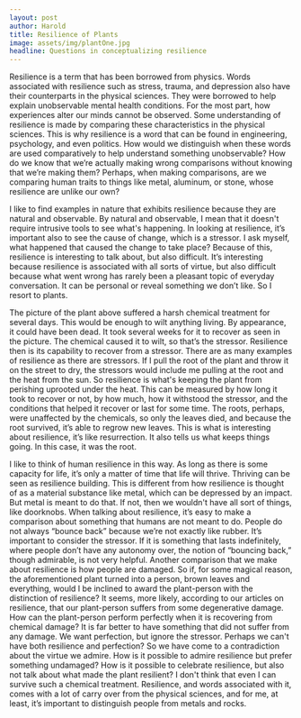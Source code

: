 ```yaml
---
layout: post
author: Harold
title: Resilience of Plants
image: assets/img/plantOne.jpg
headline: Questions in conceptualizing resilience
---
```


Resilience is a term that has been borrowed from physics. Words associated with resilience such as stress, trauma, and depression also have their counterparts in the physical sciences. They were borrowed to help explain unobservable mental health conditions. For the most part, how experiences alter our minds cannot be observed. Some understanding of resilience is made by comparing these characteristics in the physical sciences. This is why resilience is a word that can be found in engineering, psychology, and even politics. How would we distinguish when these words are used comparatively to help understand something unobservable? How do we know that we’re actually making wrong comparisons without knowing that we’re making them? Perhaps, when making comparisons, are we comparing human traits to things like metal, aluminum, or stone, whose resilience are unlike our own?

I like to find examples in nature that exhibits resilience because they are natural and observable. By natural and observable, I mean that it doesn't require intrusive tools to see what's happening. In looking at resilience, it’s important also to see the cause of change, which is a stressor. I ask myself, what happened that caused the change to take place? Because of this, resilience is interesting to talk about, but also difficult. It’s interesting because resilience is associated with all sorts of virtue, but also difficult because what went wrong has rarely been a pleasant topic of everyday conversation. It can be personal or reveal something we don’t like. So I resort to plants. 

The picture of the plant above suffered a harsh chemical treatment for several days. This would be enough to wilt anything living. By appearance, it could have been dead. It took several weeks for it to recover as seen in the picture. The chemical caused it to wilt, so that’s the stressor. Resilience then is its capability to recover from a stressor. There are as many examples of resilience as there are stressors. If I pull the root of the plant and throw it on the street to dry, the stressors would include me pulling at the root and the heat from the sun. So resilience is what's keeping the plant from perishing uprooted under the heat. This can be measured by how long it took to recover or not, by how much, how it withstood the stressor, and the conditions that helped it recover or last for some time. The roots, perhaps, were unaffected by the chemicals, so only the leaves died, and because the root survived, it’s able to regrow new leaves. This is what is interesting about resilience, it’s like resurrection. It also tells us what keeps things going. In this case, it was the root. 

I like to think of human resilience in this way. As long as there is some capacity for life, it’s only a matter of time that life will thrive. Thriving can be seen as resilience building. This is different from how resilience is thought of as a material substance like metal, which can be depressed by an impact. But metal is meant to do that. If not, then we wouldn't have all sort of things, like doorknobs. When talking about resilience, it’s easy to make a comparison about something that humans are not meant to do. People do not always “bounce back” because we’re not exactly like rubber. It’s important to consider the stressor. If it is something that lasts indefinitely, where people don’t have any autonomy over, the notion of “bouncing back,” though admirable, is not very helpful. Another comparison that we make about resilience is how people are damaged. So if, for some magical reason, the aforementioned plant turned into a person, brown leaves and everything, would I be inclined to award the plant-person with the distinction of resilience? It seems, more likely, according to our articles on resilience, that our plant-person suffers from some degenerative damage. How can the plant-person perform perfectly when it is recovering from chemical damage? It is far better to have something that did not suffer from any damage. We want perfection, but ignore the stressor. Perhaps we can't have both resilience and perfection? So we have come to a contradiction about the virtue we admire. How is it possible to admire resilience but prefer something undamaged? How is it possible to celebrate resilience, but also not talk about what made the plant resilient? I don't think that even I can survive such a chemical treatment. Resilience, and words associated with it, comes with a lot of carry over from the physical sciences, and for me, at least, it’s important to distinguish people from metals and rocks. 
